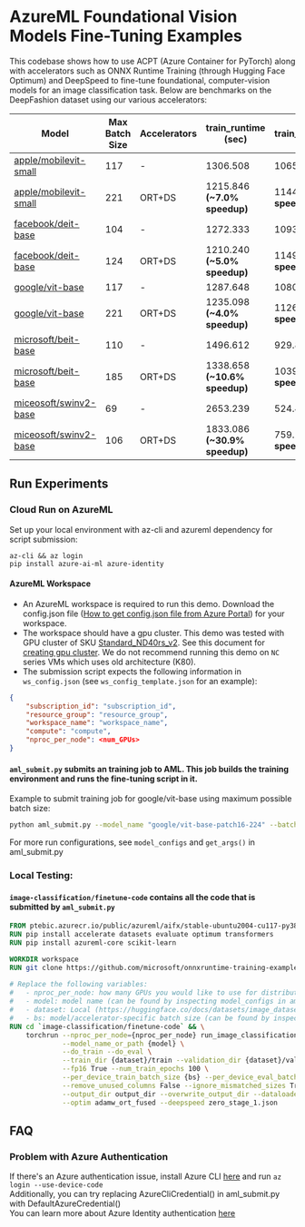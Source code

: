 # AzureML Foundational Vision Models Fine-Tuning Examples

This codebase shows how to use ACPT (Azure Container for PyTorch) along with accelerators such as ONNX Runtime Training (through Hugging Face Optimum) and DeepSpeed to fine-tune foundational, computer-vision models for an image classification task. Below are benchmarks on the DeepFashion dataset using our various accelerators:

| Model                                                                                         | Max Batch Size | Accelerators | train_runtime (sec)           | train_samples_per_second      |
|-----------------------------------------------------------------------------------------------|----------------|--------------|-------------------------------|-------------------------------|
| [apple/mobilevit-small](https://huggingface.co/apple/mobilevit-small)                         | 117            | -            | 1306.508                      | 1065.129                      |
| [apple/mobilevit-small](https://huggingface.co/apple/mobilevit-small)                         | 221            | ORT+DS       | 1215.846 **(~7.0% speedup)**  | 1144.553 **(~7.5% speedup)**  |
| [facebook/deit-base](https://huggingface.co/facebook/deit-base-patch16-224)                   | 104            | -            | 1272.333                      | 1093.739                      |
| [facebook/deit-base](https://huggingface.co/facebook/deit-base-patch16-224)                   | 124            | ORT+DS       | 1210.240 **(~5.0% speedup)**  | 1149.854 **(~5.1% speedup)**  |
| [google/vit-base](https://huggingface.co/google/vit-base-patch16-224)                         | 117            | -            | 1287.648                      | 1080.73                       |
| [google/vit-base](https://huggingface.co/google/vit-base-patch16-224)                         | 221            | ORT+DS       | 1235.098 **(~4.0% speedup)**  | 1126.712 **(~4.3% speedup)**  |
| [microsoft/beit-base](https://huggingface.co/microsoft/beit-base-patch16-224-pt22k-ft22k)     | 110            | -            | 1496.612                      | 929.833                       |
| [microsoft/beit-base](https://huggingface.co/microsoft/beit-base-patch16-224-pt22k-ft22k)     | 185            | ORT+DS       | 1338.658 **(~10.6% speedup)** | 1039.549 **(~11.8% speedup)** |
| [miceosoft/swinv2-base](https://huggingface.co/microsoft/swinv2-base-patch4-window12-192-22k) | 69             | -            | 2653.239                      | 524.491                       |
| [miceosoft/swinv2-base](https://huggingface.co/microsoft/swinv2-base-patch4-window12-192-22k) | 106            | ORT+DS       | 1833.086 **(~30.9% speedup)** | 759.157 **(~44.7% speedup)**  |

## Run Experiments

### Cloud Run on AzureML
Set up your local environment with az-cli and azureml dependency for script submission:

```
az-cli && az login
pip install azure-ai-ml azure-identity
```

#### AzureML Workspace
- An AzureML workspace is required to run this demo. Download the config.json file ([How to get config.json file from Azure Portal](https://docs.microsoft.com/en-us/azure/machine-learning/how-to-configure-environment#workspace)) for your workspace.
- The workspace should have a gpu cluster. This demo was tested with GPU cluster of SKU [Standard_ND40rs_v2](https://docs.microsoft.com/en-us/azure/virtual-machines/ndv2-series). See this document for [creating gpu cluster](https://docs.microsoft.com/en-us/azure/machine-learning/how-to-create-attach-compute-cluster?tabs=python). We do not recommend running this demo on `NC` series VMs which uses old architecture (K80).
- The submission script expects the following information in `ws_config.json` (see `ws_config_template.json` for an example):
```json
{
    "subscription_id": "subscription_id",
    "resource_group": "resource_group",
    "workspace_name": "workspace_name",
    "compute": "compute",
    "nproc_per_node": <num_GPUs>
}  
```

#### `aml_submit.py` submits an training job to AML. This job builds the training environment and runs the fine-tuning script in it.

Example to submit training job for google/vit-base using maximum possible batch size:
```bash
python aml_submit.py --model_name "google/vit-base-patch16-224" --batch_size "max"
```
For more run configurations, see `model_configs` and `get_args()` in aml_submit.py

### Local Testing:
#### `image-classification/finetune-code` contains all the code that is submitted by `aml_submit.py`
```Dockerfile
FROM ptebic.azurecr.io/public/azureml/aifx/stable-ubuntu2004-cu117-py38-torch1131:ort1.15.0-vision-patch
RUN pip install accelerate datasets evaluate optimum transformers
RUN pip install azureml-core scikit-learn

WORKDIR workspace
RUN git clone https://github.com/microsoft/onnxruntime-training-examples.git
 
# Replace the following variables:
#   - nproc_per_node: how many GPUs you would like to use for distributed fine-tuning
#   - model: model name (can be found by inspecting model_configs in aml_submit.py)
#   - dataset: Local (https://huggingface.co/docs/datasets/image_dataset) OR Hugging Face Hub Dataset 
#   - bs: model/accelerator-specific batch size (can be found by inspecting model_configs in aml_submit.py)
RUN cd `image-classification/finetune-code` && \
    torchrun --nproc_per_node={nproc_per_node} run_image_classification_ort.py \
             --model_name_or_path {model} \
             --do_train --do_eval \
             --train_dir {dataset}/train --validation_dir {dataset}/validation \
             --fp16 True --num_train_epochs 100 \
             --per_device_train_batch_size {bs} --per_device_eval_batch_size {bs} \
             --remove_unused_columns False --ignore_mismatched_sizes True \
             --output_dir output_dir --overwrite_output_dir --dataloader_num_workers {2*dataloader_num_workers} \
             --optim adamw_ort_fused --deepspeed zero_stage_1.json
```

## FAQ
### Problem with Azure Authentication
If there's an Azure authentication issue, install Azure CLI [here](https://docs.microsoft.com/en-us/cli/azure/) and run `az login --use-device-code`
<br>Additionally, you can try replacing AzureCliCredential() in aml_submit.py with DefaultAzureCredential()
<br>You can learn more about Azure Identity authentication [here](https://learn.microsoft.com/en-us/python/api/azure-identity/azure.identity?view=azure-python)

